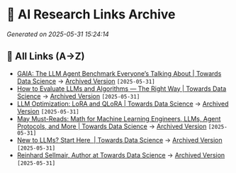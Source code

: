 # 📂 AI Research Links Archive
*Generated on 2025-05-31 15:24:14*

## 📄 All Links (A→Z)

- [GAIA: The LLM Agent Benchmark Everyone’s Talking About | Towards Data Science](https://towardsdatascience.com/gaia-the-llm-agent-benchmark-everyones-talking-about/) → [Archived Version](https://web.archive.org/web/20250531122111/https://towardsdatascience.com/gaia-the-llm-agent-benchmark-everyones-talking-about/) `[2025-05-31]`
- [How to Evaluate LLMs and Algorithms — The Right Way | Towards Data Science](https://towardsdatascience.com/how-to-evaluate-llms-and-algorithms-the-right-way/) → [Archived Version](https://web.archive.org/web/20250531122020/https://towardsdatascience.com/how-to-evaluate-llms-and-algorithms-the-right-way/) `[2025-05-31]`
- [LLM Optimization: LoRA and QLoRA | Towards Data Science](https://towardsdatascience.com/llm-optimization-lora-and-qlora/) → [Archived Version](https://web.archive.org/web/20250531121739/https://towardsdatascience.com/llm-optimization-lora-and-qlora/) `[2025-05-31]`
- [May Must-Reads: Math for Machine Learning Engineers, LLMs, Agent Protocols, and More | Towards Data Science](https://towardsdatascience.com/may-must-reads-math-for-machine-learning-engineers-llms-agent-protocols-and-more/) → [Archived Version](https://web.archive.org/web/20250531122253/https://towardsdatascience.com/may-must-reads-math-for-machine-learning-engineers-llms-agent-protocols-and-more/) `[2025-05-31]`
- [New to LLMs? Start Here  | Towards Data Science](https://towardsdatascience.com/new-to-llms-start-here/) → [Archived Version](https://web.archive.org/web/20250531122447/https://towardsdatascience.com/new-to-llms-start-here/) `[2025-05-31]`
- [Reinhard Sellmair, Author at Towards Data Science](https://towardsdatascience.com/author/reinhard-sellmair/) → [Archived Version](https://web.archive.org/web/20250531121925/https://towardsdatascience.com/author/reinhard-sellmair/) `[2025-05-31]`
